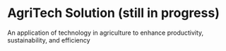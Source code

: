 # AgriTech Solution (still in progress)

An application of technology in agriculture to enhance productivity, sustainability, and efficiency



